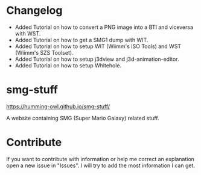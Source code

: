 # Changelog

- Added Tutorial on how to convert a PNG image into a BTI and viceversa with WST.
- Added Tutorial on how to get a SMG1 dump with WIT.
- Added Tutorial on how to setup WIT (Wiimm's ISO Tools) and WST (Wiimm's SZS Toolset).
- Added Tutorial on how to setup j3dview and j3d-animation-editor.
- Added Tutorial on how to setup Whitehole.

# smg-stuff
https://humming-owl.github.io/smg-stuff/ 

A website containing SMG (Super Mario Galaxy) related stuff.

# Contribute
If you want to contribute with information or help me correct an explanation open a new issue in "Issues". I will try to add the most information I can get.
